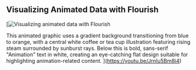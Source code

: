 ## Visualizing Animated Data with Flourish

[![Visualizing animated data with Flourish](https://i.ytimg.com/vi_webp/JrnIu5Bm8i4/sddefault.webp)

This animated graphic uses a gradient background transitioning from blue to orange, with a central white coffee or tea cup illustration featuring rising steam surrounded by sunburst rays. Below this is bold, sans-serif "Animation" text in white, creating an eye-catching flat design suitable for highlighting animation-related content.
](https://youtu.be/JrnIu5Bm8i4)
